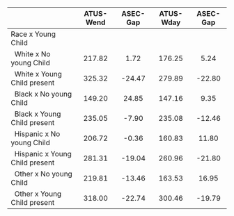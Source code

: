 
|                      |    ATUS-Wend |     ASEC-Gap |    ATUS-Wday |     ASEC-Gap |
| -------------------- | :----------: | :----------: | :----------: | :----------: |
| Race x Young Child   |              |              |              |              |
| &nbsp;&nbsp;White x No young Child |       217.82 |         1.72 |       176.25 |         5.24 |
| &nbsp;&nbsp;White x Young Child present |       325.32 |       -24.47 |       279.89 |       -22.80 |
| &nbsp;&nbsp;Black x No young Child |       149.20 |        24.85 |       147.16 |         9.35 |
| &nbsp;&nbsp;Black x Young Child present |       235.05 |        -7.90 |       235.08 |       -12.46 |
| &nbsp;&nbsp;Hispanic x No young Child |       206.72 |        -0.36 |       160.83 |        11.80 |
| &nbsp;&nbsp;Hispanic x Young Child present |       281.31 |       -19.04 |       260.96 |       -21.80 |
| &nbsp;&nbsp;Other x No young Child |       219.81 |       -13.46 |       163.53 |        16.95 |
| &nbsp;&nbsp;Other x Young Child present |       318.00 |       -22.74 |       300.46 |       -19.79 |

